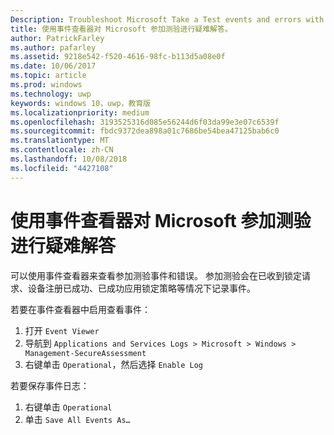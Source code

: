 ```yaml
---
Description: Troubleshoot Microsoft Take a Test events and errors with the event viewer.
title: 使用事件查看器对 Microsoft 参加测验进行疑难解答。
author: PatrickFarley
ms.author: pafarley
ms.assetid: 9218e542-f520-4616-98fc-b113d5a08e0f
ms.date: 10/06/2017
ms.topic: article
ms.prod: windows
ms.technology: uwp
keywords: windows 10，uwp，教育版
ms.localizationpriority: medium
ms.openlocfilehash: 3193525316d085e56244d6f03da99e3e07c6539f
ms.sourcegitcommit: fbdc9372dea898a01c7686be54bea47125bab6c0
ms.translationtype: MT
ms.contentlocale: zh-CN
ms.lasthandoff: 10/08/2018
ms.locfileid: "4427108"
---
```

# <a name="troubleshoot-microsoft-take-a-test-with-the-event-viewer"></a>使用事件查看器对 Microsoft 参加测验进行疑难解答

可以使用事件查看器来查看参加测验事件和错误。 参加测验会在已收到锁定请求、设备注册已成功、已成功应用锁定策略等情况下记录事件。

若要在事件查看器中启用查看事件：
1. 打开 `Event Viewer`
2. 导航到 `Applications and Services Logs > Microsoft > Windows > Management-SecureAssessment`
3. 右键单击 `Operational`，然后选择 `Enable Log`

若要保存事件日志：
1. 右键单击 `Operational`
2. 单击 `Save All Events As…`
